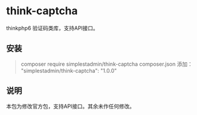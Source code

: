 # think-captcha

thinkphp6 验证码类库，支持API接口。

## 安装
> composer require simplestadmin/think-captcha
> composer.json 添加： "simplestadmin/think-captcha": "1.0.0"


## 说明
本包为修改官方包，支持API接口。其余未作任何修改。

